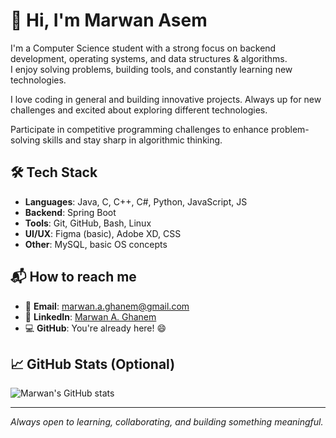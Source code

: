 # 👋 Hi, I'm Marwan Asem

 I'm a Computer Science student with a strong focus on backend development, operating systems, and data structures & algorithms.  
 I enjoy solving problems, building tools, and constantly learning new technologies.
 
 I love coding in general and building innovative projects. Always up for new challenges and excited about exploring different technologies.
 
 Participate in competitive programming challenges to enhance problem-solving skills and stay sharp in algorithmic thinking.

## 🛠️ Tech Stack

- **Languages**: Java, C, C++, C#, Python, JavaScript, JS
- **Backend**: Spring Boot  
- **Tools**: Git, GitHub, Bash, Linux  
- **UI/UX**: Figma (basic), Adobe XD, CSS  
- **Other**: MySQL, basic OS concepts

## 📬 How to reach me

- 📧 **Email**: marwan.a.ghanem@gmail.com  
- 💬 **LinkedIn**: [Marwan A. Ghanem](https://www.linkedin.com/in/marwan-a-ghanem-b18b1423a/)  
- 💻 **GitHub**: You're already here! 😄  

## 📈 GitHub Stats (Optional)

![Marwan's GitHub stats](https://github-readme-stats.vercel.app/api?username=marwan-asem&show_icons=true&theme=default)

---

_Always open to learning, collaborating, and building something meaningful._

